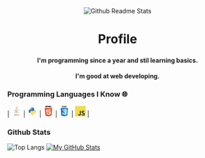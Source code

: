 <p align="center">
 <img width="100px" src="https://res.cloudinary.com/anuraghazra/image/upload/v1594908242/logo_ccswme.svg" align="center" alt="Github Readme Stats" />
 <h1 align="center">Profile</h1>
 </p>
 <p align="center">
  <h3 align="center" Hello There 👋 This is **flingo777**</h3>
</p>
  <h4 align="center">I'm programming since a year and stil learning basics.</h4>
  
 <h4 align="center">I'm good at web developing.</h4>



### Programming Languages I Know 🌐

|  [<img src="https://raw.githubusercontent.com/github/explore/80688e429a7d4ef2fca1e82350fe8e3517d3494d/topics/java/java.png" alt="Java" width="24">](https://java.com/) |  [<img src="https://raw.githubusercontent.com/github/explore/80688e429a7d4ef2fca1e82350fe8e3517d3494d/topics/python/python.png" alt="Python" width="24">](https://python.org/) |  [<img src="https://raw.githubusercontent.com/github/explore/80688e429a7d4ef2fca1e82350fe8e3517d3494d/topics/html/html.png" alt="HTML5" width="24">](https://html.com/) |  <img src="https://raw.githubusercontent.com/github/explore/80688e429a7d4ef2fca1e82350fe8e3517d3494d/topics/css/css.png" alt="CSS" width="24"> |  [<img src="https://raw.githubusercontent.com/github/explore/80688e429a7d4ef2fca1e82350fe8e3517d3494d/topics/javascript/javascript.png" alt="JavaScript" width="24">](https://javascript.com/) | 

### Github Stats

![Top Langs](https://github-readme-stats.vercel.app/api/top-langs/?username=flingo777&count_private=true&theme=tokyonight)
[![My GitHub Stats](https://github-readme-stats.vercel.app/api?username=flingo777&show_icons=true&count_private=true&theme=tokyonight)](https://github.com/flingo777)

